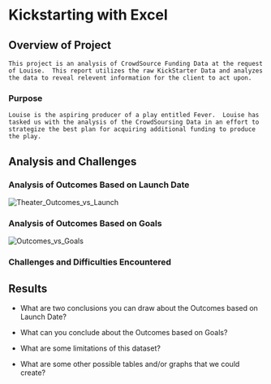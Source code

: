 # Kickstarting with Excel

## Overview of Project
    This project is an analysis of CrowdSource Funding Data at the request of Louise.  This report utilizes the raw KickStarter Data and analyzes the data to reveal relevent information for the client to act upon. 
### Purpose
    Louise is the aspiring producer of a play entitled Fever.  Louise has tasked us with the analysis of the CrowdSoursing Data in an effort to strategize the best plan for acquiring additional funding to produce the play.
## Analysis and Challenges

### Analysis of Outcomes Based on Launch Date
![Theater_Outcomes_vs_Launch](https://user-images.githubusercontent.com/85403978/121817565-64bc4c80-cc3f-11eb-8f5f-35f61348e726.png)
### Analysis of Outcomes Based on Goals
![Outcomes_vs_Goals](https://user-images.githubusercontent.com/85403978/121817574-6dad1e00-cc3f-11eb-8955-fcbce46345f5.png)
### Challenges and Difficulties Encountered

## Results

- What are two conclusions you can draw about the Outcomes based on Launch Date?

- What can you conclude about the Outcomes based on Goals?

- What are some limitations of this dataset?

- What are some other possible tables and/or graphs that we could create?


